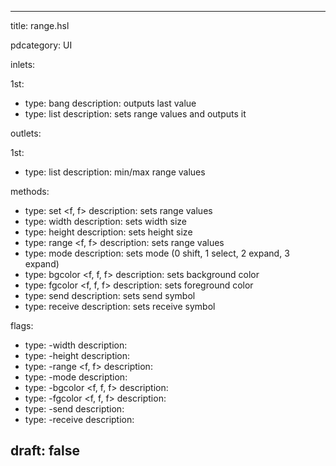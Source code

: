 --- 


title: range.hsl

pdcategory: UI

inlets:

  1st:
  - type: bang
    description: outputs last value
  - type: list
    description: sets range values and outputs it

outlets:

  1st:
  - type: list
    description: min/max range values



methods:
  - type: set <f, f>
    description: sets range values
  - type: width <float>
    description: sets width size
  - type: height <float>
    description: sets height size
  - type: range <f, f>
    description: sets range values
  - type: mode <float>
    description: sets mode (0  shift, 1  select, 2  expand, 3  expand)
  - type: bgcolor <f, f, f>
    description: sets background color
  - type: fgcolor <f, f, f>
    description: sets foreground color
  - type: send <symbol>
    description: sets send symbol
  - type: receive <symbol>
    description: sets receive symbol

flags:
  - type: -width <float>
    description: 
  - type: -height <float>
    description: 
  - type: -range <f, f>
    description: 
  - type: -mode <float>
    description: 
  - type: -bgcolor <f, f, f>
    description: 
  - type: -fgcolor <f, f, f>
    description: 
  - type: -send <symbol>
    description: 
  - type: -receive <symbol>
    description: 

draft: false
---